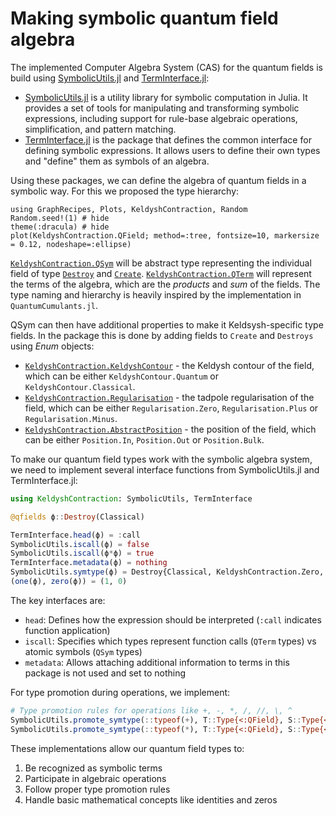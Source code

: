 # Making symbolic quantum field algebra

The implemented Computer Algebra System (CAS) for the quantum fields is build using [SymbolicUtils.jl](https://github.com/JuliaSymbolics/SymbolicUtils.jl) and [TermInterface.jl](https://github.com/JuliaSymbolics/TermInterface.jl/):

- [SymbolicUtils.jl](https://github.com/JuliaSymbolics/SymbolicUtils.jl) is a utility library for symbolic computation in Julia. It provides a set of tools for manipulating and transforming symbolic expressions, including support for rule-base algebraic operations, simplification, and pattern matching.
- [TermInterface.jl](https://github.com/JuliaSymbolics/TermInterface.jl/) is the package that defines the common interface for defining symbolic expressions. It allows users to define their own types and "define" them as symbols of an algebra.

Using these packages, we can define the algebra of quantum fields in a symbolic way. For this we proposed the type hierarchy:

```@example interface
using GraphRecipes, Plots, KeldyshContraction, Random
Random.seed!(1) # hide
theme(:dracula) # hide
plot(KeldyshContraction.QField; method=:tree, fontsize=10, markersize = 0.12, nodeshape=:ellipse)
```

[`KeldyshContraction.QSym`](@ref) will be abstract type representing the individual field of type [`Destroy`](@ref) and [`Create`](@ref). [`KeldyshContraction.QTerm`](@ref) will represent the terms of the algebra, which are the *products* and *sum* of the fields. The type naming and hierarchy is heavily inspired by the implementation in `QuantumCumulants.jl`.

QSym can then have additional properties to make it Keldsysh-specific type fields. In the package this is done by adding fields to `Create` and `Destroys` using *Enum* objects:

- [`KeldyshContraction.KeldyshContour`](@ref) - the Keldysh contour of the field, which can be either `KeldyshContour.Quantum` or `KeldyshContour.Classical`.
- [`KeldyshContraction.Regularisation`](@ref) - the tadpole regularisation of the field, which can be either `Regularisation.Zero`, `Regularisation.Plus` or `Regularisation.Minus`.
- [`KeldyshContraction.AbstractPosition`](@ref) - the position of the field, which can be either `Position.In`, `Position.Out` or `Position.Bulk`.

To make our quantum field types work with the symbolic algebra system, we need to implement several interface functions from SymbolicUtils.jl and TermInterface.jl:

```julia
using KeldyshContraction: SymbolicUtils, TermInterface

@qfields ϕ::Destroy(Classical)

TermInterface.head(ϕ) = :call
SymbolicUtils.iscall(ϕ) = false
SymbolicUtils.iscall(ϕ*ϕ) = true
TermInterface.metadata(ϕ) = nothing
SymbolicUtils.symtype(ϕ) = Destroy{Classical, KeldyshContraction.Zero, Nothing} 
(one(ϕ), zero(ϕ)) = (1, 0)
```

The key interfaces are:

- `head`: Defines how the expression should be interpreted (`:call` indicates function application)
- `iscall`: Specifies which types represent function calls (`QTerm` types) vs atomic symbols (`QSym` types)
- `metadata`: Allows attaching additional information to terms in this package is not used and set to nothing

For type promotion during operations, we implement:

```julia
# Type promotion rules for operations like +, -, *, /, //, \, ^
SymbolicUtils.promote_symtype(::typeof(+), T::Type{<:QField}, S::Type{<:QField}) = promote_type(T, S)
SymbolicUtils.promote_symtype(::typeof(*), T::Type{<:QField}, S::Type{<:Number}) = T
```

These implementations allow our quantum field types to:

1. Be recognized as symbolic terms
2. Participate in algebraic operations
3. Follow proper type promotion rules
4. Handle basic mathematical concepts like identities and zeros